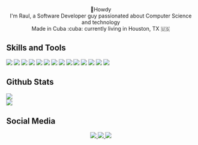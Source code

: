 
<div align="center">🤠Howdy</div>

<div align="center">I'm Raul, a Software Developer guy passionated about Computer Science and technology</div>

<div align="center">Made in Cuba :cuba: currently living in Houston, TX 🇺🇸</div>

## Skills and Tools

<div>
<img src="https://img.shields.io/badge/JavaScript-F7DF1E?style=for-the-badge&logo=javascript&logoColor=black">
<img src="https://img.shields.io/badge/HTML5-E34F26?style=for-the-badge&logo=html5&logoColor=white">
<img src="https://img.shields.io/badge/CSS3-1572B6?style=for-the-badge&logo=css3&logoColor=white">
<img src="https://img.shields.io/badge/React-20232A?style=for-the-badge&logo=react&logoColor=61DAFB">
<img src="https://img.shields.io/badge/Bootstrap-563D7C?style=for-the-badge&logo=bootstrap&logoColor=white">
<img src="https://img.shields.io/badge/GIT-E44C30?style=for-the-badge&logo=git&logoColor=white">
<img src="https://img.shields.io/badge/Visual_Studio_Code-0078D4?style=for-the-badge&logo=visual%20studio%20code&logoColor=white">
<img src="https://img.shields.io/badge/Edx-193A3E?style=for-the-badge&logo=edx&logoColor=white">
<img src="https://img.shields.io/badge/Amazon_AWS-FF9900?style=for-the-badge&logo=amazonaws&logoColor=white"/>
<img src="https://img.shields.io/badge/Node.js-43853D?style=for-the-badge&logo=node.js&logoColor=white"/>
<img src="https://img.shields.io/badge/TypeScript-007ACC?style=for-the-badge&logo=typescript&logoColor=white"/>
<img src="https://img.shields.io/badge/Python-14354C?style=for-the-badge&logo=python&logoColor=white"/>
<img src="https://img.shields.io/badge/C%2B%2B-00599C?style=for-the-badge&logo=c%2B%2B&logoColor=white"/>
<img src="https://img.shields.io/badge/apple%20silicon-333333?style=for-the-badge&logo=apple&logoColor=white"/></br>

## Github Stats
<img src="https://github-readme-stats.vercel.app/api?username=raulyfs11&show_icons=true&theme={github_dark}"/></br>
<img src="https://github-readme-stats.vercel.app/api/top-langs/?username=raulyfs11&theme={synthwave}"/>
</div>

## Social Media
<div align="center">
<a href="https://www.linkedin.com/in/raulfdz98" target="_blank"><img src="https://img.shields.io/badge/LinkedIn-0077B5?style=for-the-badge&logo=linkedin&logoColor=white"/>
<a href="https://www.kaggle.com/rjfedzsoto"><img src="https://img.shields.io/badge/Kaggle-20BEFF?style=for-the-badge&logo=Kaggle&logoColor=white"/>
<a href="https://twitter.com/raulyfs11"><img src="https://img.shields.io/badge/Twitter-1DA1F2?style=for-the-badge&logo=twitter&logoColor=white"/>
</div>


<!--
**raulyfs11/raulyfs11** is a ✨ _special_ ✨ repository because its `README.md` (this file) appears on your GitHub profile.

Here are some ideas to get you started:

- 🔭 I’m currently working on ...
- 🌱 I’m currently learning ...
- 👯 I’m looking to collaborate on ...
- 🤔 I’m looking for help with ...
- 💬 Ask me about ...
- 📫 How to reach me: ...
- 😄 Pronouns: ...
- ⚡ Fun fact: ...
-->
